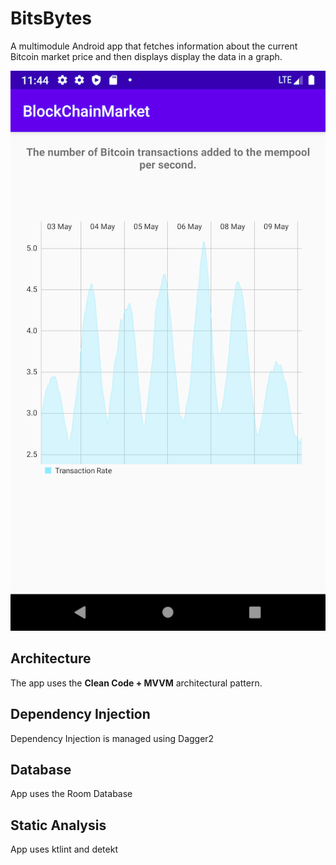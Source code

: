 # BitsBytes
A multimodule Android app that fetches information about the current Bitcoin market price and then displays display the data in a graph.

![BitsBytes](screenshot.png)

## Architecture
The app uses the **Clean Code + MVVM** architectural pattern.

## Dependency Injection
Dependency Injection is managed using Dagger2

## Database
App uses the Room Database

## Static Analysis
App uses ktlint and detekt 
